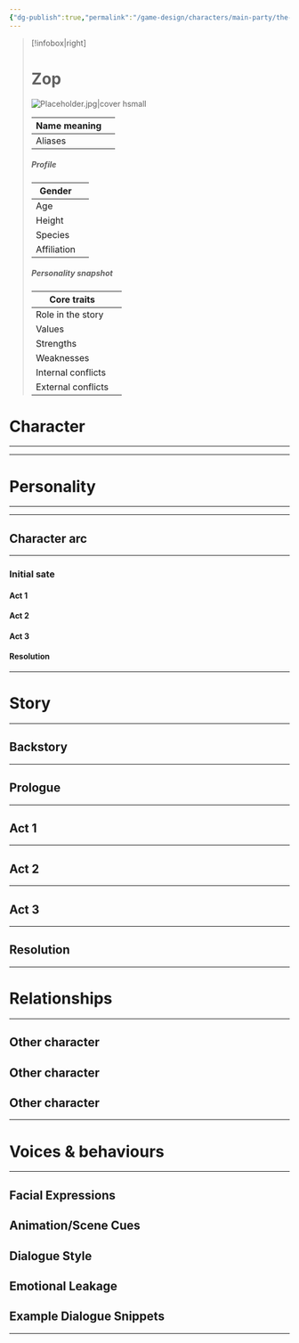 ```yaml
---
{"dg-publish":true,"permalink":"/game-design/characters/main-party/the-z-bros-protagonists/char-sheet-zop/"}
---
```


> [!infobox|right]
> # **Zop**
> ![Placeholder.jpg|cover hsmall](/img/user/Media/Placeholder.jpg)
> 
> | Name meaning |  |
> | ---- | ---- |
> | Aliases |  |
> 
> ##### **Profile**
> | Gender |  |
> | ---- | ---- |
> | Age |  |
> | Height |  |
> | Species |  |
> | Affiliation |  |
> 
> ##### **Personality snapshot**
> | Core traits |  |
> | ---- | ---- |
> | Role in the story |   |
> | Values |  |
> | Strengths |  |
> | Weaknesses |  |
> | Internal conflicts |  |
> | External conflicts |  |!
> 
# **Character**

---



---

# **Personality**

---



---

## **Character arc**

---

### **Initial sate**



#### **Act 1**



#### **Act 2**



#### **Act 3**



#### **Resolution**



---

# **Story**

---
## **Backstory**



---

## **Prologue**


---

## **Act 1**



---

## **Act 2**



---

## **Act 3**



---

## **Resolution**



---

# **Relationships**

---
## **Other character**



## **Other character**



## **Other character**


---

# **Voices & behaviours**

---



## **Facial Expressions**



## **Animation/Scene Cues**



## **Dialogue Style**



## **Emotional Leakage**



## **Example Dialogue Snippets**


---